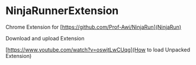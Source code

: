 # NinjaRunnerExtension



Chrome Extension for [https://github.com/Prof-Awi/NinjaRun](NinjaRun)

Download and upload Extension

[https://www.youtube.com/watch?v=oswjtLwCUqg](How to load Unpacked Extension)
